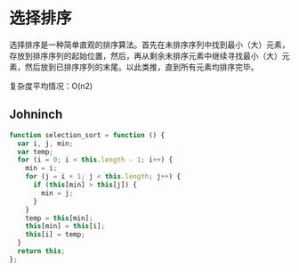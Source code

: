 # 选择排序

选择排序是一种简单直观的排序算法。首先在未排序序列中找到最小（大）元素，存放到排序序列的起始位置，然后，再从剩余未排序元素中继续寻找最小（大）元素，然后放到已排序序列的末尾。以此类推，直到所有元素均排序完毕。

复杂度平均情况：O(n2)


## Johninch
```js
function selection_sort = function () {
  var i, j, min;
  var temp;
  for (i = 0; i < this.length - 1; i++) {
    min = i;
    for (j = i + 1; j < this.length; j++) {
      if (this[min] > this[j]) {
        min = j;
      }
    }
    temp = this[min];
    this[min] = this[i];
    this[i] = temp;
  }
  return this;
};
```
